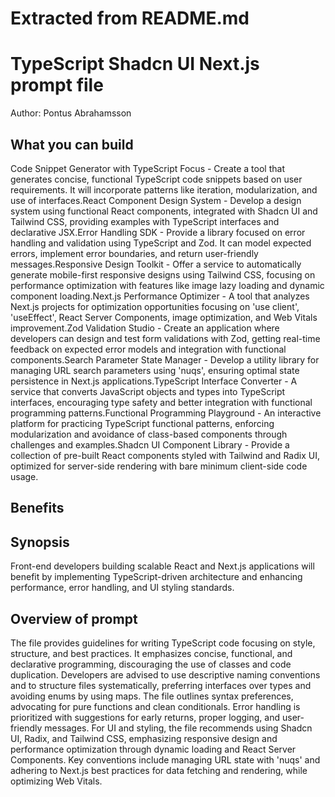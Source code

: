 # Extracted from README.md

# TypeScript Shadcn UI Next.js  prompt file

Author: Pontus Abrahamsson

## What you can build
Code Snippet Generator with TypeScript Focus - Create a tool that generates concise, functional TypeScript code snippets based on user requirements. It will incorporate patterns like iteration, modularization, and use of interfaces.React Component Design System - Develop a design system using functional React components, integrated with Shadcn UI and Tailwind CSS, providing examples with TypeScript interfaces and declarative JSX.Error Handling SDK - Provide a library focused on error handling and validation using TypeScript and Zod. It can model expected errors, implement error boundaries, and return user-friendly messages.Responsive Design Toolkit - Offer a service to automatically generate mobile-first responsive designs using Tailwind CSS, focusing on performance optimization with features like image lazy loading and dynamic component loading.Next.js Performance Optimizer - A tool that analyzes Next.js projects for optimization opportunities focusing on 'use client', 'useEffect', React Server Components, image optimization, and Web Vitals improvement.Zod Validation Studio - Create an application where developers can design and test form validations with Zod, getting real-time feedback on expected error models and integration with functional components.Search Parameter State Manager - Develop a utility library for managing URL search parameters using 'nuqs', ensuring optimal state persistence in Next.js applications.TypeScript Interface Converter - A service that converts JavaScript objects and types into TypeScript interfaces, encouraging type safety and better integration with functional programming patterns.Functional Programming Playground - An interactive platform for practicing TypeScript functional patterns, enforcing modularization and avoidance of class-based components through challenges and examples.Shadcn UI Component Library - Provide a collection of pre-built React components styled with Tailwind and Radix UI, optimized for server-side rendering with bare minimum client-side code usage.

## Benefits


## Synopsis
Front-end developers building scalable React and Next.js applications will benefit by implementing TypeScript-driven architecture and enhancing performance, error handling, and UI styling standards.

## Overview of  prompt
The  file provides guidelines for writing TypeScript code focusing on style, structure, and best practices. It emphasizes concise, functional, and declarative programming, discouraging the use of classes and code duplication. Developers are advised to use descriptive naming conventions and to structure files systematically, preferring interfaces over types and avoiding enums by using maps. The file outlines syntax preferences, advocating for pure functions and clean conditionals. Error handling is prioritized with suggestions for early returns, proper logging, and user-friendly messages. For UI and styling, the file recommends using Shadcn UI, Radix, and Tailwind CSS, emphasizing responsive design and performance optimization through dynamic loading and React Server Components. Key conventions include managing URL state with 'nuqs' and adhering to Next.js best practices for data fetching and rendering, while optimizing Web Vitals.


